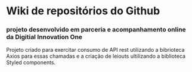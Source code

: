 # Wiki de repositórios do Github

### projeto desenvolvido em parceria e acompanhamento online da Digitial Innovation One

Projeto criado para exercitar consumo de API rest utilizando
a bibrioteca Axios para essas chamadas e a criação de leiouts ultilizando a biblioteca Styled components.

